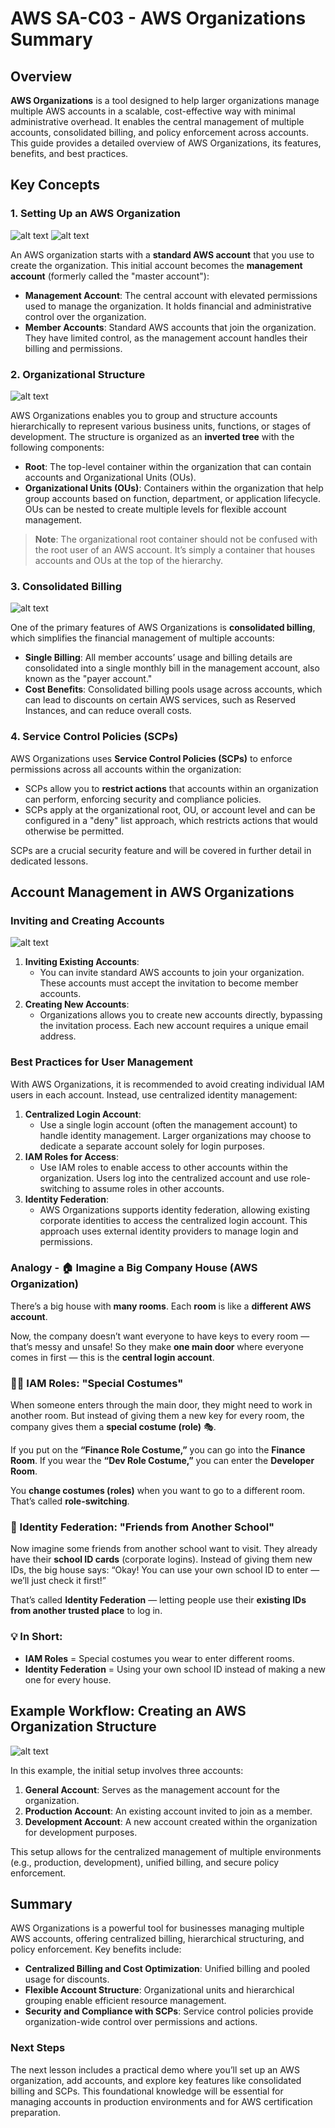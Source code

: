 # AWS SA-C03 - AWS Organizations Summary

## Overview

**AWS Organizations** is a tool designed to help larger organizations manage multiple AWS accounts in a scalable, cost-effective way with minimal administrative overhead. It enables the central management of multiple accounts, consolidated billing, and policy enforcement across accounts. This guide provides a detailed overview of AWS Organizations, its features, benefits, and best practices.

## Key Concepts

### 1. Setting Up an AWS Organization

![alt text](./Images/image-19.png)
![alt text](./Images/image-20.png)

An AWS organization starts with a **standard AWS account** that you use to create the organization. This initial account becomes the **management account** (formerly called the "master account"):

- **Management Account**: The central account with elevated permissions used to manage the organization. It holds financial and administrative control over the organization.
- **Member Accounts**: Standard AWS accounts that join the organization. They have limited control, as the management account handles their billing and permissions.

### 2. Organizational Structure

![alt text](./Images/image-21.png)

AWS Organizations enables you to group and structure accounts hierarchically to represent various business units, functions, or stages of development. The structure is organized as an **inverted tree** with the following components:

- **Root**: The top-level container within the organization that can contain accounts and Organizational Units (OUs).
- **Organizational Units (OUs)**: Containers within the organization that help group accounts based on function, department, or application lifecycle. OUs can be nested to create multiple levels for flexible account management.

> **Note**: The organizational root container should not be confused with the root user of an AWS account. It’s simply a container that houses accounts and OUs at the top of the hierarchy.

### 3. Consolidated Billing

![alt text](./Images/image-22.png)

One of the primary features of AWS Organizations is **consolidated billing**, which simplifies the financial management of multiple accounts:

- **Single Billing**: All member accounts’ usage and billing details are consolidated into a single monthly bill in the management account, also known as the "payer account."
- **Cost Benefits**: Consolidated billing pools usage across accounts, which can lead to discounts on certain AWS services, such as Reserved Instances, and can reduce overall costs.

### 4. Service Control Policies (SCPs)

AWS Organizations uses **Service Control Policies (SCPs)** to enforce permissions across all accounts within the organization:

- SCPs allow you to **restrict actions** that accounts within an organization can perform, enforcing security and compliance policies.
- SCPs apply at the organizational root, OU, or account level and can be configured in a "deny" list approach, which restricts actions that would otherwise be permitted.

SCPs are a crucial security feature and will be covered in further detail in dedicated lessons.

## Account Management in AWS Organizations

### Inviting and Creating Accounts

![alt text](./Images/image-23.png)

1. **Inviting Existing Accounts**:
   - You can invite standard AWS accounts to join your organization. These accounts must accept the invitation to become member accounts.
2. **Creating New Accounts**:
   - Organizations allows you to create new accounts directly, bypassing the invitation process. Each new account requires a unique email address.

### Best Practices for User Management

With AWS Organizations, it is recommended to avoid creating individual IAM users in each account. Instead, use centralized identity management:

1. **Centralized Login Account**:
   - Use a single login account (often the management account) to handle identity management. Larger organizations may choose to dedicate a separate account solely for login purposes.
2. **IAM Roles for Access**:
   - Use IAM roles to enable access to other accounts within the organization. Users log into the centralized account and use role-switching to assume roles in other accounts.
3. **Identity Federation**:
   - AWS Organizations supports identity federation, allowing existing corporate identities to access the centralized login account. This approach uses external identity providers to manage login and permissions.

### Analogy - 🏠 Imagine a Big Company House (AWS Organization)

There’s a big house with **many rooms**.
Each **room** is like a **different AWS account**.

Now, the company doesn’t want everyone to have keys to every room — that’s messy and unsafe!
So they make **one main door** where everyone comes in first — this is the **central login account**.


### 👩‍💼 IAM Roles: "Special Costumes"

When someone enters through the main door, they might need to work in another room.
But instead of giving them a new key for every room, the company gives them a **special costume (role)** 🎭.

If you put on the **“Finance Role Costume,”** you can go into the **Finance Room**.
If you wear the **“Dev Role Costume,”** you can enter the **Developer Room**.

You **change costumes (roles)** when you want to go to a different room.
That’s called **role-switching**.


### 🪪 Identity Federation: "Friends from Another School"

Now imagine some friends from another school want to visit.
They already have their **school ID cards** (corporate logins).
Instead of giving them new IDs, the big house says:
“Okay! You can use your own school ID to enter — we’ll just check it first!”

That’s called **Identity Federation** — letting people use their **existing IDs from another trusted place** to log in.


### 💡 In Short:

* **IAM Roles** = Special costumes you wear to enter different rooms.
* **Identity Federation** = Using your own school ID instead of making a new one for every house.

## Example Workflow: Creating an AWS Organization Structure

![alt text](./Images/image-24.png)

In this example, the initial setup involves three accounts:

1. **General Account**: Serves as the management account for the organization.
2. **Production Account**: An existing account invited to join as a member.
3. **Development Account**: A new account created within the organization for development purposes.

This setup allows for the centralized management of multiple environments (e.g., production, development), unified billing, and secure policy enforcement.

## Summary

AWS Organizations is a powerful tool for businesses managing multiple AWS accounts, offering centralized billing, hierarchical structuring, and policy enforcement. Key benefits include:

- **Centralized Billing and Cost Optimization**: Unified billing and pooled usage for discounts.
- **Flexible Account Structure**: Organizational units and hierarchical grouping enable efficient resource management.
- **Security and Compliance with SCPs**: Service control policies provide organization-wide control over permissions and actions.

### Next Steps

The next lesson includes a practical demo where you’ll set up an AWS organization, add accounts, and explore key features like consolidated billing and SCPs. This foundational knowledge will be essential for managing accounts in production environments and for AWS certification preparation.
